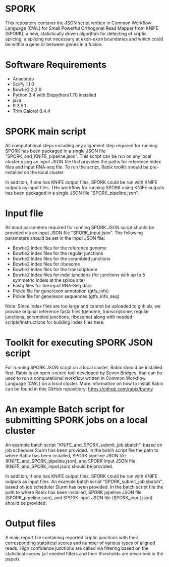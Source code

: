 # SPORK

This repository contains the JSON script written in Common Workflow Language (CWL) for Small Powerful Orthogonal Read Mapper from KNIFE (SPORK), a new, statistically driven algorithm for detecting of criptic splicing, a splicing not necessary at exon-exon boundaries and which could be within a gene or between genes in a fusion.

# Software Requirements

- Anaconda
- SciPy 1.1.0
- Bowtie2 2.2.9
- Python 3.4 with Biopython/1.70 installed
- java
- R 3.5.1
- Trim Galore! 0.4.4

# SPORK main script

All computational steps including any alignment step required for running SPORK has been packaged in a single JSON file "SPORK_and_KNIFE_pipeline.json". This script can be run on any local cluster using an input JSON file that provides the paths for reference index files and input RNA-seq file. To run the script, Rabix toolkit should be pre-installed on the local cluster

In addition, if one has KNIFE output files, SPORK could be run with KNIFE outputs as input files. THe workflow for running SPORK using KNIFE outputs 
has been packaged in a single JSON file "SPORK_pipeline.json". 

# Input file

All input parameters required for running SPORK JSON script should be provided via an input JSON file "SPORK_input.json". The following parameters should be set in the input JSON file:

- Bowtie2 index files for the reference genome
- Bowtie2 index files for the regular junctions
- Bowtie2 index files for the scrambled junctions
- Bowtie2 index files for ribosome
- Bowtie2 index files for the transcriptome
- Bowtie2 index files for indel junctions (for junctions with up to 5 symmetric indels at the splice site)
- Fastq files for the input RNA-Seq data
- Pickle file for gene/exon annotation (gtfs_info)
- Pickle file for gene/exon sequences (gtfs_info_seq)

Note: Since index files are too large and cannot be uploaded to githiub, we provide original reference fasta files (genome, transcriptome, regular junctions, scrambled junctions, ribosome) along with needed scripts/instructions for building index files here: 


# Toolkit for executing SPORK JSON script

For running SPORK JSON script on a local cluster, Rabix should be installed first. Rabix is an open-source tool developed by Seven Bridges, that can be used to run a computational workflow written in Common Workflow Language (CWL) on a locul cluster. More information on how to install Rabix can be found in this GitHub repositiory: https://github.com/rabix/bunny 


# An example Batch script for submitting SPORK jobs on a local cluster

An example batch script "KNIFE_and_SPORK_submit_job.sbatch", based on job scheduler Slurm has been provided. In the batch script file the path to where Rabix has been installed, SPORK pipeline JSON file (KNIFE_and_SPORK_pipeline.json), and SPORK input JSON file (KNIFE_and_SPORK_input.json) should be provided. 

In addition, if one has KNIFE output files, SPORK could be run with KNIFE outputs as input files. An example batch script "SPORK_submit_job.sbatch", based on job scheduler Slurm has been provided. In the batch script file the path to where Rabix has been installed, SPORK pipeline JSON file (SPORK_pipeline.json), and SPORK input JSON file (SPORK_input.json) should be provided. 

# Output files

A main report file containing reported criptic junctions with their corresponding statsitical scores and number of various types of aligned reads. High confidence junctions are called via filtering based on the statistical scores (all needed filters and their thresholds are described in the paper).
